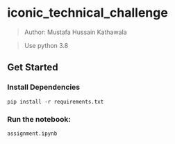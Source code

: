 # iconic_technical_challenge


>Author: Mustafa Hussain Kathawala

> Use python 3.8

## Get Started

### Install Dependencies

```
pip install -r requirements.txt
```

### Run the notebook: 

```
assignment.ipynb
```

